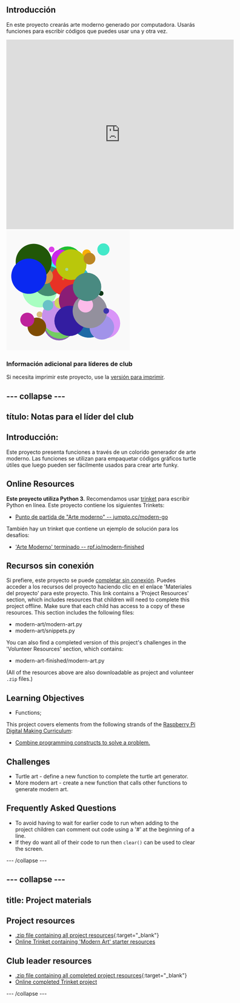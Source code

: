 ## Introducción

En este proyecto crearás arte moderno generado por computadora. Usarás funciones para escribir códigos que puedes usar una y otra vez.

<div class="trinket">
  <iframe src="https://trinket.io/embed/python/47bbc2fc2b?outputOnly=true&start=result" width="600" height="500" frameborder="0" marginwidth="0" marginheight="0" allowfullscreen>
  </iframe>
  <img src="images/modern-finished.png">
</div>

### Información adicional para líderes de club

Si necesita imprimir este proyecto, use la [versión para imprimir](https://projects.raspberrypi.org/en/projects/modern-art/print).

## \--- collapse \---

## título: Notas para el líder del club

## Introducción:

Este proyecto presenta funciones a través de un colorido generador de arte moderno. Las funciones se utilizan para empaquetar códigos gráficos turtle útiles que luego pueden ser fácilmente usados para crear arte funky.

## Online Resources

**Este proyecto utiliza Python 3.** Recomendamos usar [trinket](https://trinket.io/) para escribir Python en línea. Este proyecto contiene los siguientes Trinkets:

* [Punto de partida de "Arte moderno" -- jumpto.cc/modern-go](http://jumpto.cc/modern-go)

También hay un trinket que contiene un ejemplo de solución para los desafíos:

* ['Arte Moderno' terminado -- rpf.io/modern-finished](https://rpf.io/modern-finished)

## Recursos sin conexión

Si prefiere, este proyecto se puede [completar sin conexión](https://www.codeclubprojects.org/en-GB/resources/python-working-offline/). Puedes acceder a los recursos del proyecto haciendo clic en el enlace 'Materiales del proyecto' para este proyecto. This link contains a 'Project Resources' section, which includes resources that children will need to complete this project offline. Make sure that each child has access to a copy of these resources. This section includes the following files:

* modern-art/modern-art.py
* modern-art/snippets.py

You can also find a completed version of this project's challenges in the 'Volunteer Resources' section, which contains:

* modern-art-finished/modern-art.py

(All of the resources above are also downloadable as project and volunteer `.zip` files.)

## Learning Objectives

* Functions;

This project covers elements from the following strands of the [Raspberry Pi Digital Making Curriculum](http://rpf.io/curriculum):

* [Combine programming constructs to solve a problem.](https://www.raspberrypi.org/curriculum/programming/builder)

## Challenges

* Turtle art - define a new function to complete the turtle art generator.
* More modern art - create a new function that calls other functions to generate modern art.

## Frequently Asked Questions

* To avoid having to wait for earlier code to run when adding to the project children can comment out code using a '#' at the beginning of a line.
* If they do want all of their code to run then `clear()` can be used to clear the screen. 

\--- /collapse \---

## \--- collapse \---

## title: Project materials

## Project resources

* [.zip file containing all project resources](http://rpf.io/p/en/modern-art-go){:target="_blank"}
* [Online Trinket containing 'Modern Art' starter resources](http://jumpto.cc/modern-go)

## Club leader resources

* [.zip file containing all completed project resources](http://rpf.io/p/en/modern-art-get){:target="_blank"}
* [Online completed Trinket project](https://trinket.io/python/47bbc2fc2b)

\--- /collapse \---